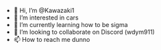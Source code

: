 - 👋 Hi, I’m @Kawazaki1
- 👀 I’m interested in cars
- 🌱 I’m currently learning how to be sigma
- 💞️ I’m looking to collaborate on Discord (wdym911)
- 📫 How to reach me dunno

<!---
Kawazaki1/Kawazaki1 is a ✨ special ✨ repository because its `README.md` (this file) appears on your GitHub profile.
You can click the Preview link to take a look at your changes.
--->
